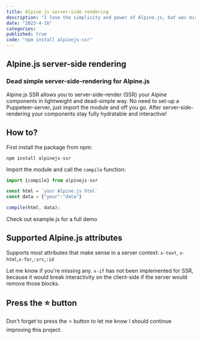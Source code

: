 ```yaml
---
title: Alpine.js server-side rendering
description: "I love the simplicity and power of Alpine.js, but was missing the option of server-side rendering for SEO and robustness. There were no SSR options available for Alpine.js, so I built my own."
date: "2023-4-16"
categories:
published: true
code: "npm install alpinejs-ssr"
---
```


## Alpine.js server-side rendering

### Dead simple server-side-rendering for Alpine.js

Alpine.js SSR allows you to server-side-render (SSR) your Alpine components in lightweight and dead-simple way. No need to set-up a Puppeteer-server, just import the module and off you go. After server-side-rendering your components stay fully hydratable and interactive!

## How to?

First install the package from npm:

```
npm install alpinejs-ssr
```

Import the module and call the `compile` function:

```js
import {compile} from alpinejs-ssr

const html = `your Alpine.js html`
const data = {"your":"data"}

compile(html, data);
```

Check out example.js for a full demo

## Supported Alpine.js attributes

Supports most attributes that make sense in a server context:
`x-text`, `x-html`,`x-for`,`:src`,`:id`

Let me know if you're missing any. `x-if` has not been implemented for SSR, because it would break interactivity on the client-side if the server would remove those blocks.

## Press the :star: button

Don't forget to press the :star: button to let me know I should continue improving this project.
